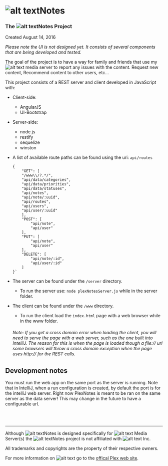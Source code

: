 # ![alt text][plexLg]Notes

### The ![alt text][plexSm]Notes Project

Created August 14, 2016

*Please note the UI is not designed yet. It consists of several components that are being developed and tested.*

The goal of the project is to have a way for family and friends that use my ![alt text][plexVs] media server to report any issues with the content. Request new content, Recommend content to other users, etc...

This project consists of a REST server and client developed in JavaScript with:

* Client-side:
    - AngularJS
    - UI-Bootstrap

* Server-side:
    - node.js
    - restify
    - sequelize
    - winston

* A list of available route paths can be found using the uri: `api/routes`
    ~~~~
    {
        "GET": [
		"/www\\/?.*/",
		"api/data/categories",
		"api/data/priorities",
		"api/data/statuses",
		"api/notes",
		"api/note/:uuid",
		"api/routes",
		"api/users",
		"api/user/:uuid"
        ],
        "POST": [
            "api/note",
            "api/user"
        ],
        "PUT": [
            "api/note",
            "api/user"
        ],
        "DELETE": [
            "api/note/:id",
            "api/user/:id"
        ]
    }`
    ~~~~

* The server can be found under the `/server` directory.
  * To run the server use: `node plexNotesServer.js` while in the server folder.
  
* The client can be found under the `/www` directory.
  * To run the client load the `index.html` page with a web browser while in the www folder.
  
  ###### _Note: If you get a cross domain error when loading the client, you will need to serve the page with a web server, such as the one built into IntelliJ. The reason for this is when the page is loaded though a file:// url some browsers will throw a cross domain exception when the page uses http:// for the REST calls._
        

## Development notes

You must run the web app on the same port as the server is running.
Note that in IntelliJ, when a run configuration is created, by default the port is for the intelliJ web server. Right now PlexNotes is meant to be ran on the same server as the data server!
This may change in the future to have a configurable url.

<br/>
<br/>

----
Although ![alt text][plexVs]Notes is designed specifically for ![alt text][plexVs] Media Server(s) the
![alt text][plexVs]Notes project is not affiliated with ![alt text][plexVs] Inc. 

All trademarks and copyrights are the property of their respective owners.

For more information on ![alt text][plexVs] go to the [offical Plex web site](https://www.plex.tv/).

[plexLg]: http://groksoft.net/plex/_images/Plex-h2.png
[plexSm]: http://groksoft.net/plex/_images/PLEX-vsmall.png
[plexVs]: http://groksoft.net/plex/_images/PLEX-tiny.png
